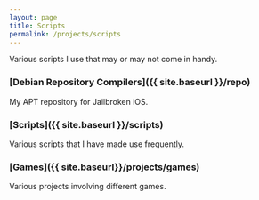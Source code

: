 ```yaml
---
layout: page
title: Scripts
permalink: /projects/scripts
---
```


Various scripts I use that may or may not come in handy.

### [Debian Repository Compilers]({{ site.baseurl }}/repo)

My APT repository for Jailbroken iOS.

### [Scripts]({{ site.baseurl }}/scripts)

Various scripts that I have made use frequently.

### [Games]({{ site.baseurl}}/projects/games)

Various projects involving different games.
